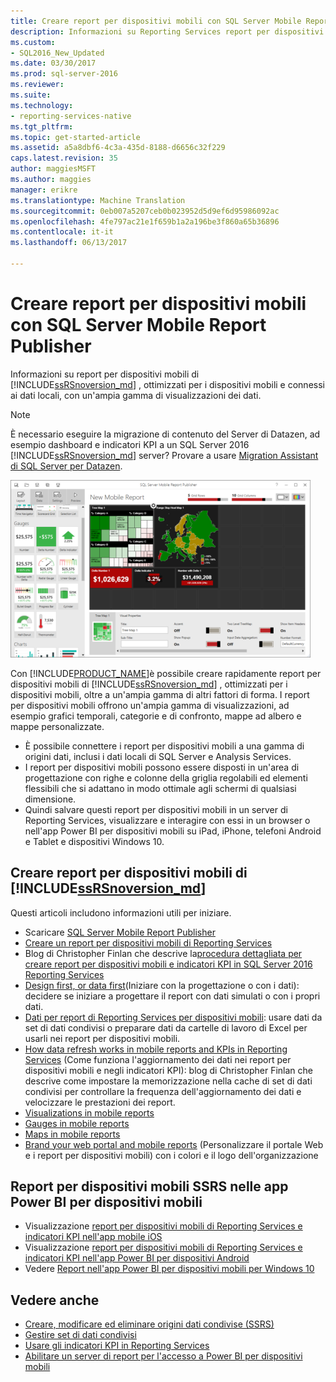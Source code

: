 ```yaml
---
title: Creare report per dispositivi mobili con SQL Server Mobile Report Publisher | Documenti Microsoft
description: Informazioni su Reporting Services report per dispositivi mobili per dispositivi mobili, connessi ai dati in locale, con un&quot;ampia gamma di visualizzazioni dei dati.
ms.custom:
- SQL2016_New_Updated
ms.date: 03/30/2017
ms.prod: sql-server-2016
ms.reviewer: 
ms.suite: 
ms.technology:
- reporting-services-native
ms.tgt_pltfrm: 
ms.topic: get-started-article
ms.assetid: a5a8dbf6-4c3a-435d-8188-d6656c32f229
caps.latest.revision: 35
author: maggiesMSFT
ms.author: maggies
manager: erikre
ms.translationtype: Machine Translation
ms.sourcegitcommit: 0eb007a5207ceb0b023952d5d9ef6d95986092ac
ms.openlocfilehash: 4fe797ac21e1f659b1a2a196be3f860a65b36896
ms.contentlocale: it-it
ms.lasthandoff: 06/13/2017

---
```

# <a name="create-mobile-reports-with-sql-server-mobile-report-publisher"></a>Creare report per dispositivi mobili con SQL Server Mobile Report Publisher
Informazioni su report per dispositivi mobili di [!INCLUDE[ssRSnoversion_md](../../includes/ssrsnoversion-md.md)] , ottimizzati per i dispositivi mobili e connessi ai dati locali, con un'ampia gamma di visualizzazioni dei dati. 

>[!NOTE]
>  È necessario eseguire la migrazione di contenuto del Server di Datazen, ad esempio dashboard e indicatori KPI a un SQL Server 2016 [!INCLUDE[ssRSnoversion_md](../../includes/ssrsnoversion-md.md)] server? Provare a usare [Migration Assistant di SQL Server per Datazen](https://www.microsoft.com/en-us/download/details.aspx?id=53128). 
 
![SS_MRP_LayoutTabSm](../../reporting-services/media/ss-mrp-layouttabsm.png)  

Con [!INCLUDE[PRODUCT_NAME](../../includes/ss-mobilereptpub-long.md)]è possibile creare rapidamente report per dispositivi mobili di [!INCLUDE[ssRSnoversion_md](../../includes/ssrsnoversion-md.md)] , ottimizzati per i dispositivi mobili, oltre a un'ampia gamma di altri fattori di forma. I report per dispositivi mobili offrono un'ampia gamma di visualizzazioni, ad esempio grafici temporali, categorie e di confronto, mappe ad albero e mappe personalizzate. 

* È possibile connettere i report per dispositivi mobili a una gamma di origini dati, inclusi i dati locali di SQL Server e Analysis Services. 
* I report per dispositivi mobili possono essere disposti in un'area di progettazione con righe e colonne della griglia regolabili ed elementi flessibili che si adattano in modo ottimale agli schermi di qualsiasi dimensione. 
* Quindi salvare questi report per dispositivi mobili in un server di Reporting Services, visualizzare e interagire con essi in un browser o nell'app Power BI per dispositivi mobili su iPad, iPhone, telefoni Android e Tablet e dispositivi Windows 10.
  
## <a name="create-includessrsnoversionmdincludesssrsnoversion-mdmd--mobile-reports"></a>Creare report per dispositivi mobili di [!INCLUDE[ssRSnoversion_md](../../includes/ssrsnoversion-md.md)]  
  
Questi articoli includono informazioni utili per iniziare.
-  Scaricare [SQL Server Mobile Report Publisher](http://go.microsoft.com/fwlink/?LinkID=733527)  
-  [Creare un report per dispositivi mobili di Reporting Services](../../reporting-services/mobile-reports/create-a-reporting-services-mobile-report.md)  
-  Blog di Christopher Finlan che descrive la[procedura dettagliata per creare report per dispositivi mobili e indicatori KPI in SQL Server 2016 Reporting Services](http://christopherfinlan.com/2015/12/21/how-to-create-mobile-reports-and-kpis-in-sql-server-reporting-services-2016-an-end-to-end-walkthrough/)   
- [Design first, or data first](../../reporting-services/mobile-reports/design-first-or-data-first-when-creating-in-reporting-services-mobile-reports.md)(Iniziare con la progettazione o con i dati): decidere se iniziare a progettare il report con dati simulati o con i propri dati.  
- [Dati per report di Reporting Services per dispositivi mobili](../../reporting-services/mobile-reports/data-for-reporting-services-mobile-reports.md): usare dati da set di dati condivisi o preparare dati da cartelle di lavoro di Excel per usarli nei report per dispositivi mobili.
- [How data refresh works in mobile reports and KPIs in Reporting Services](http://christopherfinlan.com/2016/02/10/so-refreshinghow-data-refresh-works-with-mobile-reports-and-kpis-in-reporting-services/) (Come funziona l'aggiornamento dei dati nei report per dispositivi mobili e negli indicatori KPI): blog di Christopher Finlan che descrive come impostare la memorizzazione nella cache di set di dati condivisi per controllare la frequenza dell'aggiornamento dei dati e velocizzare le prestazioni dei report.
- [Visualizations in mobile reports](../../reporting-services/mobile-reports/add-visualizations-to-reporting-services-mobile-reports.md)
- [Gauges in mobile reports](../../reporting-services/mobile-reports/add-gauges-to-mobile-reports-reporting-services.md)
- [Maps in mobile reports](../../reporting-services/mobile-reports/maps-in-reporting-services-mobile-reports.md)
- [Brand your web portal and mobile reports](../../reporting-services/branding-the-web-portal.md) (Personalizzare il portale Web e i report per dispositivi mobili) con i colori e il logo dell'organizzazione
  
## <a name="ssrs-mobile-reports-in-the-power-bi-mobile-apps"></a>Report per dispositivi mobili SSRS nelle app Power BI per dispositivi mobili

-  Visualizzazione [report per dispositivi mobili di Reporting Services e indicatori KPI nell'app mobile iOS](https://powerbi.microsoft.com/documentation/powerbi-mobile-iphone-kpis-mobile-reports)
-  Visualizzazione [report per dispositivi mobili di Reporting Services e indicatori KPI nell'app Power BI per dispositivi Android](https://powerbi.microsoft.com/documentation/powerbi-mobile-android-kpis-mobile-reports)
-  Vedere [Report nell'app Power BI per dispositivi mobili per Windows 10](https://powerbi.microsoft.com/documentation/powerbi-mobile-win10-kpis-mobile-reports/)    

## <a name="see-also"></a>Vedere anche  
  
-   [Creare, modificare ed eliminare origini dati condivise (SSRS)](../../reporting-services/report-data/create-modify-and-delete-shared-data-sources-ssrs.md)  
-   [Gestire set di dati condivisi](../../reporting-services/report-data/manage-shared-datasets.md)  
-  [Usare gli indicatori KPI in Reporting Services](../../reporting-services/working-with-kpis-in-reporting-services.md)  
- [Abilitare un server di report per l'accesso a Power BI per dispositivi mobili](../../reporting-services/report-server/enable-a-report-server-for-power-bi-mobile-access.md)  

  
  


